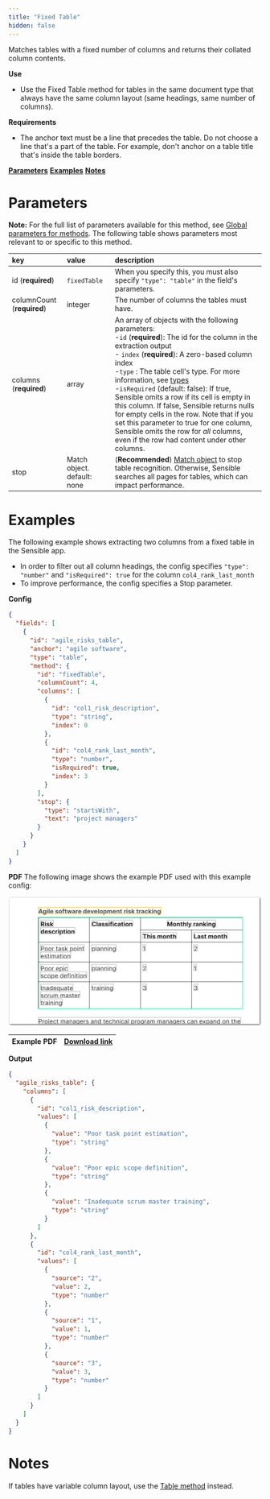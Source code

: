 ```yaml
---
title: "Fixed Table"
hidden: false
---
```

Matches tables with a fixed number of columns and returns their collated column contents. 

**Use**

- Use the Fixed Table method for tables in the same document type that always have the same column layout (same headings, same number of columns). 

**Requirements**

- The anchor text must be a line that precedes the table. Do not choose a line that's a part of the table. For example, don't anchor on a table title that's inside the table borders. 

[**Parameters**](doc:fixed-table#parameters)
[**Examples**](doc:fixed-table#examples)
[**Notes**](doc:fixed-table#notes)



Parameters
=====

**Note:** For the full list of parameters available for this method, see [Global parameters for methods](doc:method#global-parameters-for-methods). The following table shows parameters most relevant to or specific to this method.


| key                        | value                       | description                                                  |
| :------------------------- | :-------------------------- | :----------------------------------------------------------- |
| id (**required**)          | `fixedTable`                | When you specify this, you must also specify `"type": "table"` in the field's parameters. |
| columnCount (**required**) | integer                     | The number of columns the tables must have.                 |
| columns (**required**)     | array                       | An array of objects with the following parameters: <br/> -`id` (**required**): The id for the column in the extraction output <br/> - `index` (**required**): A zero-based column index <br/>-`type` : The table cell's type. For more information, see  [types](doc:types) <br/> -`isRequired` (default: false): If true, Sensible omits a row if its cell is empty in this column. If false, Sensible returns nulls for empty cells in the row. Note that if you set this parameter to true for one column, Sensible omits the row for *all* columns, even if the row had content under other columns. |
| stop                       | Match object. default: none | (**Recommended**)  [Match object](doc:match)  to stop table recognition. Otherwise, Sensible searches all pages for tables, which can impact performance. |

Examples
=====

The following example shows extracting two columns from a fixed table in the Sensible app.

- In order to filter out all column headings, the config specifies `"type": "number"` and `"isRequired": true` for the column `col4_rank_last_month` 
- To improve performance, the config specifies a Stop parameter. 

**Config**

```json
{
  "fields": [
    {
      "id": "agile_risks_table",
      "anchor": "agile software",
      "type": "table",
      "method": {
        "id": "fixedTable",
        "columnCount": 4,
        "columns": [
          {
            "id": "col1_risk_description",
            "type": "string",
            "index": 0
          },
          {
            "id": "col4_rank_last_month",
            "type": "number",
            "isRequired": true,
            "index": 3
          }
        ],
        "stop": {
          "type": "startsWith",
          "text": "project managers"
        }
      }
    }
  ]
}
```

**PDF**
The following image shows the example PDF used with this example config:


![Click to enlarge](https://raw.githubusercontent.com/sensible-hq/sensible-docs/main/readme-sync/assets/v0/images/final/fixed_table.png)

| Example PDF | [Download link](https://raw.githubusercontent.com/sensible-hq/sensible-docs/main/readme-sync/assets/v0/pdfs/fixed_table.pdf) |
| --------------------------- | ------------------------------------------------------------ |


**Output**

```json
{
  "agile_risks_table": {
    "columns": [
      {
        "id": "col1_risk_description",
        "values": [
          {
            "value": "Poor task point estimation",
            "type": "string"
          },
          {
            "value": "Poor epic scope definition",
            "type": "string"
          },
          {
            "value": "Inadequate scrum master training",
            "type": "string"
          }
        ]
      },
      {
        "id": "col4_rank_last_month",
        "values": [
          {
            "source": "2",
            "value": 2,
            "type": "number"
          },
          {
            "source": "1",
            "value": 1,
            "type": "number"
          },
          {
            "source": "3",
            "value": 3,
            "type": "number"
          }
        ]
      }
    ]
  }
}
```


Notes
====
If  tables have variable column layout, use the [Table method](doc:table) instead. 

